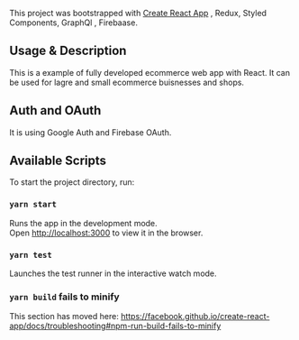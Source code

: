 This project was bootstrapped with [Create React App](https://github.com/facebook/create-react-app) , Redux, Styled Components, GraphQl , Firebaase.

## Usage & Description

This is a example of fully developed ecommerce web app with React.
It can be used for lagre and small ecommerce buisnesses and shops.

## Auth and OAuth

It is using Google Auth and Firebase OAuth.

## Available Scripts

To start the project directory, run:

### `yarn start`

Runs the app in the development mode.<br />
Open [http://localhost:3000](http://localhost:3000) to view it in the browser.

### `yarn test`

Launches the test runner in the interactive watch mode.<br />

### `yarn build` fails to minify

This section has moved here: https://facebook.github.io/create-react-app/docs/troubleshooting#npm-run-build-fails-to-minify
